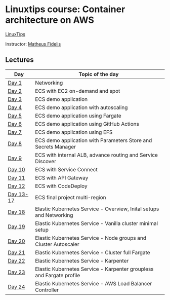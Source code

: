 # Linuxtips course:  Container architecture on AWS

[LinuxTips](https://linuxtips.io/treinamento/arquitetura-de-containers-na-aws/)

Instructor: [Matheus Fidelis](https://linktr.ee/fidelissauro)

## Lectures

| Day                               | Topic of the day                                                     |
|-----------------------------------|----------------------------------------------------------------------|
| [Day 1](day1/README.md)           | Networking                                                           |
| [Day 2](day2/README.md)           | ECS with EC2 on-demand and spot                                      |
| [Day 3](day3/README.md)           | ECS demo application                                                 |
| [Day 4](day4/README.md)           | ECS demo application with autoscaling                                |
| [Day 5](day5/README.md)           | ECS demo application using Fargate                                   |
| [Day 6](day6/README.md)           | ECS demo application using GitHub Actions                            |
| [Day 7](day7/README.md)           | ECS demo application using EFS                                       |
| [Day 8](day8/README.md)           | ECS demo application with Parameters Store and Secrets Manager       |
| [Day 9](day9/README.md)           | ECS with internal ALB, advance routing and Service Discover          |
| [Day 10](day10/README.md)         | ECS with Service Connect                                             |
| [Day 11](day11/README.md)         | ECS with API Gateway                                                 |
| [Day 12](day12/README.md)         | ECS with CodeDeploy                                                  |
| [Day 13-17](day13_17/README.md)   | ECS final project multi-region                                       |
| [Day 18](day18/README.md)         | Elastic Kubernetes Service - Overview, Inital setups and Networking  |
| [Day 19](day19/README.md)         | Elastic Kubernetes Service - Vanilla cluster minimal setup           |
| [Day 20](day20/README.md)         | Elastic Kubernetes Service - Node groups and Cluster Autoscaler      |
| [Day 21](day21/README.md)         | Elastic Kubernetes Service - Cluster full Fargate                    |
| [Day 22](day22/README.md)         | Elastic Kubernetes Service - Karpenter                               |
| [Day 23](day23/README.md)         | Elastic Kubernetes Service - Karpenter groupless and Fargate profile |
| [Day 24](day24/README.md)         | Elastic Kubernetes Service - AWS Load Balancer Controller            |
